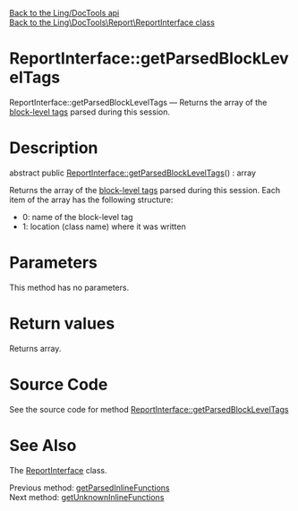 [Back to the Ling/DocTools api](https://github.com/lingtalfi/DocTools/blob/master/doc/api/Ling/DocTools.md)<br>
[Back to the Ling\DocTools\Report\ReportInterface class](https://github.com/lingtalfi/DocTools/blob/master/doc/api/Ling/DocTools/Report/ReportInterface.md)


ReportInterface::getParsedBlockLevelTags
================



ReportInterface::getParsedBlockLevelTags — Returns the array of the [block-level tags](https://github.com/lingtalfi/DocTools/blob/master/doc/pages/doctool-markup-language.md#block-level-tags) parsed during this session.




Description
================


abstract public [ReportInterface::getParsedBlockLevelTags](https://github.com/lingtalfi/DocTools/blob/master/doc/api/Ling/DocTools/Report/ReportInterface/getParsedBlockLevelTags.md)() : array




Returns the array of the [block-level tags](https://github.com/lingtalfi/DocTools/blob/master/doc/pages/doctool-markup-language.md#block-level-tags) parsed during this session.
Each item of the array has the following structure:

- 0: name of the block-level tag
- 1: location (class name) where it was written




Parameters
================

This method has no parameters.


Return values
================

Returns array.








Source Code
===========
See the source code for method [ReportInterface::getParsedBlockLevelTags](https://github.com/lingtalfi/DocTools/blob/master/Report/ReportInterface.php#L356-L356)


See Also
================

The [ReportInterface](https://github.com/lingtalfi/DocTools/blob/master/doc/api/Ling/DocTools/Report/ReportInterface.md) class.

Previous method: [getParsedInlineFunctions](https://github.com/lingtalfi/DocTools/blob/master/doc/api/Ling/DocTools/Report/ReportInterface/getParsedInlineFunctions.md)<br>Next method: [getUnknownInlineFunctions](https://github.com/lingtalfi/DocTools/blob/master/doc/api/Ling/DocTools/Report/ReportInterface/getUnknownInlineFunctions.md)<br>

